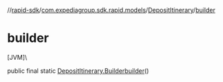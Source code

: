 //[rapid-sdk](../../../index.md)/[com.expediagroup.sdk.rapid.models](../index.md)/[DepositItinerary](index.md)/[builder](builder.md)

# builder

[JVM]\

public final static [DepositItinerary.Builder](-builder/index.md)[builder](builder.md)()

